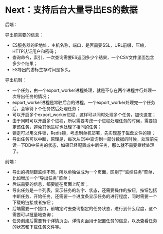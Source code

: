 # Next：支持后台大量导出ES的数据

后端：

导出前需要的信息：

- ES服务器的IP地址，主机名称，端口，是否需要SSL，URL前缀，压缩，HTTP认证用户和密码；
- 查询命令，索引，一次查询需要ES返回多少个结果，一个CSV文件里面包含多少个结果；
- ES导出的游标生存时间是多久。

导出机制：

- 一个任务，由一个export_worker进程处理，就是不存在两个进程并行处理一次导出任务的情况；
- export_worker进程是常驻后台的进程，一个export_worker处理完一个任务后，会等待下个任务然后处理任务；
- 可以开启多个export_worker进程，这样可以同时处理多个任务，加快速度；
- 由于同时可以开启多个进程，所以需要考虑一个进程处理任务的时候，需要锁定该任务，避免其他进程也处理了相同的任务；
- 锁定可以用文件锁，Redis锁，考虑到单机部署，先实现基于磁盘文件的锁；
- 导出任务可以中断，原理是，每次从ES中查询到一部分数据的时候，处理前先读一下DB中任务的状态，如果已经配置成中断任务，那么就不需要继续处理了。

前端：

- 导出的机制跟监控不同，所以单独做成为一个页面，区别于“监控任务”菜单，比如增加一个“导出任务”菜单；
- 后端需要的信息，都要能在页面上配置；
- 导出任务是一个列表，显示任务的名字、状态，还需要操作的按钮，按钮包括中断任务、开始任务，还需要一个进度条显示任务的进行程度，同时需要一个下载的链接或者按钮；
- 后端需要一个接口，前端定时去查询指定的任务状态，进行到什么程度，这个需要可以批量地查询；
- 任务创建后需要有个详情页面，详情页面用于配置任务的信息，以及查看任务的状态和下载任务文件等。
